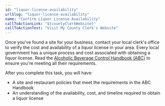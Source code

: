```yaml
---
id: "liquor-license-availability"
urlSlug: "liquor-license-availability"
name: "Confirm Liquor License Availability"
callToActionLink: "${countyClerkWebsite}"
callToActionText: "Visit My County Clerk's Website"
---
```


Once you've found a site for your business, contact your local clerk's office to verify the cost and availability of a liquor license in your area. Every local government has a unique process and cost associated with obtaining a liquor license. Read the [Alcoholic Beverage Control Handbook (ABC)](https://www.nj.gov/oag/abc/downloads/abchandbook02.pdf) to ensure you're meeting all their requirements.

After you complete this task, you will have:

- A site and restaurant policies that meet the requirements in the ABC Handbook
- An understanding of the availability, cost, and timeline required to obtain a liquor license
